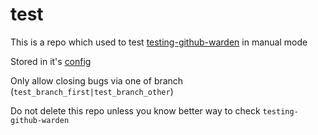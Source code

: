 # test

This is a repo which used to test [testing-github-warden](https://github.com/ONLYOFFICE-QA/testing-github-warden) in manual mode

Stored in it's [config](https://github.com/ONLYOFFICE-QA/testing-github-warden/blob/master/config/allowed_branches.yml#L2)

Only allow closing bugs via one of branch (`test_branch_first|test_branch_other`)

Do not delete this repo unless you know better way to check `testing-github-warden`
